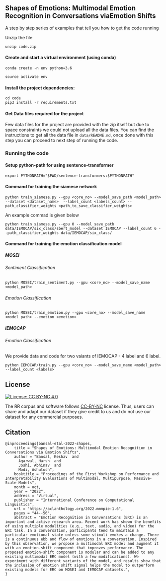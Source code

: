 ## Shapes of Emotions: Multimodal Emotion Recognition in Conversations viaEmotion Shifts
A step by step series of examples that tell you how to get the code running

Unzip the file
```
unzip code.zip
```
#### Create and start a virtual environment (using conda)
```
conda create -n env python=3.6

source activate env
```
#### Install the project dependencies:
```
cd code
pip3 install -r requirements.txt
```
#### Get Data files required for the project
Few data files for the project are provided with the zip itself but due to space constraints we could not upload all the data files. You can find the instructions to get all the data file in `data/README.md`, once done with this step you can proceed to next step of running the code. 

### Running the code

#### Setup python-path for using sentence-transformer
```
export PYTHONPATH="$PWD/sentence-transformers:$PYTHONPATH"
```

#### Command for training the siamese network
```
python train_siamese.py --gpu <core_no> --model_save_path <model_path> --dataset <dataset_name>  --label_count <labels_count> --path_classifier_weights <path_to_save_classifier_weights>
```
An example commad is given below
```
python train_siamese.py --gpu 0 --model_save_path data/IEMOCAP/six_class/sbert_model --dataset IEMOCAP --label_count 6 --path_classifier_weights data/IEMOCAP/six_class/

```
#### Command for training the emotion classification model
##### MOSEI
###### Sentiment Classification
```
python MOSEI/train_sentiment.py --gpu <core_no> --model_save_name <model_path> 
```
###### Emotion Classification 
```
python MOSEI/train_emotion.py --gpu <core_no> --model_save_name <model_path> --emotion <emotion>
```

##### IEMOCAP
###### Emotion Classification
We provide data and code for two vaiants of IEMOCAP - 4 label and 6 label. 
```
python IEMOCAP/train.py --gpu <core_no> --model_save_name <model_path> --label_count <labels> 
```

## License

[![License: CC BY-NC 4.0](https://img.shields.io/badge/License-CC%20BY--NC%204.0-lightgrey.svg)](https://creativecommons.org/licenses/by-nc/4.0/)

The RR corpus and software follows [CC-BY-NC](CC-BY-NC) license. Thus, users can share and adapt our dataset if they give credit to us and do not use our dataset for any commercial purposes.


## Citation

```
@inproceedings{bansal-etal-2022-shapes,
    title = "Shapes of Emotions: Multimodal Emotion Recognition in Conversations via Emotion Shifts",
    author = "Bansal, Keshav  and
      Agarwal, Harsh  and
      Joshi, Abhinav  and
      Modi, Ashutosh",
    booktitle = "Proceedings of the First Workshop on Performance and Interpretability Evaluations of Multimodal, Multipurpose, Massive-Scale Models",
    month = oct,
    year = "2022",
    address = "Virtual",
    publisher = "International Conference on Computational Linguistics",
    url = "https://aclanthology.org/2022.mmmpie-1.6",
    pages = "44--56",
    abstract = "Emotion Recognition in Conversations (ERC) is an important and active research area. Recent work has shown the benefits of using multiple modalities (e.g., text, audio, and video) for the ERC task. In a conversation, participants tend to maintain a particular emotional state unless some stimuli evokes a change. There is a continuous ebb and flow of emotions in a conversation. Inspired by this observation, we propose a multimodal ERC model and augment it with an emotion-shift component that improves performance. The proposed emotion-shift component is modular and can be added to any existing multimodal ERC model (with a few modifications). We experiment with different variants of the model, and results show that the inclusion of emotion shift signal helps the model to outperform existing models for ERC on MOSEI and IEMOCAP datasets.",
}
```
